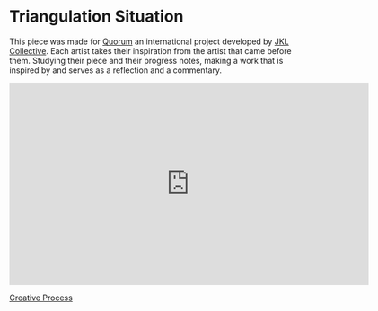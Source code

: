 

# Triangulation Situation

This piece was made for [Quorum](http://jklcollective.org/quorum/) an international project developed by [JKL Collective](http://jklcollective.org/). Each artist takes their inspiration from the artist that came before them. Studying their piece and their progress notes, making a work that is inspired by and serves as a reflection and a commentary. 

<iframe width="640" height="360" src="https://www.youtube.com/embed/tY06tUZRk-E" frameborder="0" allow="autoplay; encrypted-media" allowfullscreen></iframe>




[Creative Process](creativeProcess.md) 
